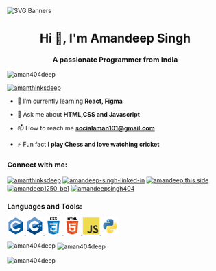 ![SVG Banners](https://svg-banners.vercel.app/api?type=origin&text1=Amandeep%20Singh%20💻&text2=%20Programmer&width=900&height=300)
<h1 align="center">Hi 👋, I'm Amandeep Singh</h1>
<h3 align="center">A passionate Programmer from India</h3>

<p align="left"> <img src="https://komarev.com/ghpvc/?username=aman404deep&label=Profile%20views&color=0e75b6&style=flat" alt="aman404deep" /> </p>

<p align="left"> <a href="https://twitter.com/amanthinksdeep" target="blank"><img src="https://img.shields.io/twitter/follow/amanthinksdeep?logo=twitter&style=for-the-badge" alt="amanthinksdeep" /></a> </p>

- 🌱 I’m currently learning **React, Figma**

- 💬 Ask me about **HTML,CSS and Javascript**

- 📫 How to reach me **socialaman101@gmail.com**

- ⚡ Fun fact **I play Chess and love watching cricket**

<h3 align="left">Connect with me:</h3>
<p align="left">
<a href="https://twitter.com/amanthinksdeep" target="blank"><img align="center" src="https://raw.githubusercontent.com/rahuldkjain/github-profile-readme-generator/master/src/images/icons/Social/twitter.svg" alt="amanthinksdeep" height="30" width="40" /></a>
<a href="https://linkedin.com/in/amandeep-singh-linked-in" target="blank"><img align="center" src="https://raw.githubusercontent.com/rahuldkjain/github-profile-readme-generator/master/src/images/icons/Social/linked-in-alt.svg" alt="amandeep-singh-linked-in" height="30" width="40" /></a>
<a href="https://instagram.com/amandeep.this.side" target="blank"><img align="center" src="https://raw.githubusercontent.com/rahuldkjain/github-profile-readme-generator/master/src/images/icons/Social/instagram.svg" alt="amandeep.this.side" height="30" width="40" /></a>
<a href="https://www.hackerrank.com/amandeep1250_be1" target="blank"><img align="center" src="https://raw.githubusercontent.com/rahuldkjain/github-profile-readme-generator/master/src/images/icons/Social/hackerrank.svg" alt="amandeep1250_be1" height="30" width="40" /></a>
<a href="https://www.leetcode.com/amandeepsingh404" target="blank"><img align="center" src="https://raw.githubusercontent.com/rahuldkjain/github-profile-readme-generator/master/src/images/icons/Social/leet-code.svg" alt="amandeepsingh404" height="30" width="40" /></a>
</p>

<h3 align="left">Languages and Tools:</h3>
<p align="left"> <a href="https://www.cprogramming.com/" target="_blank" rel="noreferrer"> <img src="https://raw.githubusercontent.com/devicons/devicon/master/icons/c/c-original.svg" alt="c" width="40" height="40"/> </a> <a href="https://www.w3schools.com/cpp/" target="_blank" rel="noreferrer"> <img src="https://raw.githubusercontent.com/devicons/devicon/master/icons/cplusplus/cplusplus-original.svg" alt="cplusplus" width="40" height="40"/> </a> <a href="https://www.w3schools.com/css/" target="_blank" rel="noreferrer"> <img src="https://raw.githubusercontent.com/devicons/devicon/master/icons/css3/css3-original-wordmark.svg" alt="css3" width="40" height="40"/> </a> <a href="https://www.w3.org/html/" target="_blank" rel="noreferrer"> <img src="https://raw.githubusercontent.com/devicons/devicon/master/icons/html5/html5-original-wordmark.svg" alt="html5" width="40" height="40"/> </a> <a href="https://developer.mozilla.org/en-US/docs/Web/JavaScript" target="_blank" rel="noreferrer"> <img src="https://raw.githubusercontent.com/devicons/devicon/master/icons/javascript/javascript-original.svg" alt="javascript" width="40" height="40"/> </a> <a href="https://www.python.org" target="_blank" rel="noreferrer"> <img src="https://raw.githubusercontent.com/devicons/devicon/master/icons/python/python-original.svg" alt="python" width="40" height="40"/> </a> </p>
<!-- <img align="right" alt="Coding" width="400" src="https://cdn.dribbble.com/users/1162077/screenshots/3848914/programmer.gif"> -->
<p><img align="left" src="https://github-readme-stats.vercel.app/api/top-langs?username=aman404deep&show_icons=true&locale=en&layout=compact" alt="aman404deep" /></p>
<p>&nbsp;<img align="center" src="https://github-readme-stats.vercel.app/api?username=aman404deep&show_icons=true&locale=en" alt="aman404deep" /></p>
<p><img align="center" src="https://github-readme-streak-stats.herokuapp.com/?user=aman404deep&" alt="aman404deep" /></p>
